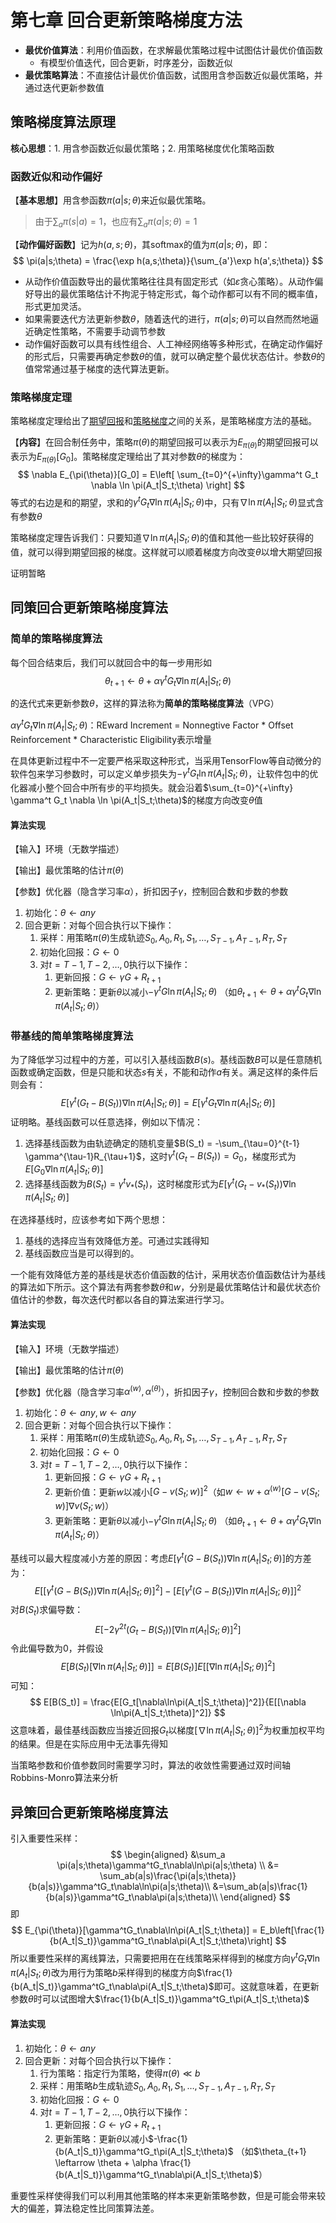 # 第七章 回合更新策略梯度方法

* **最优价值算法**：利用价值函数，在求解最优策略过程中试图估计最优价值函数
  * 有模型价值迭代，回合更新，时序差分，函数近似
* **最优策略算法**：不直接估计最优价值函数，试图用含参函数近似最优策略，并通过迭代更新参数值

## 策略梯度算法原理

**核心思想**：1. 用含参函数近似最优策略；2. 用策略梯度优化策略函数

### 函数近似和动作偏好

【**基本思想**】用含参函数$\pi(a|s;\theta)$来近似最优策略。

> 由于$\sum_a \pi(s|a) = 1$，也应有$\sum_a \pi(a|s;\theta)=1$

【**动作偏好函数**】记为$h(a,s;\theta)$，其softmax的值为$\pi(a|s;\theta)$，即：
$$
\pi(a|s;\theta) = \frac{\exp h(a,s;\theta)}{\sum_{a'}\exp h(a',s;\theta)}
$$

* 从动作价值函数导出的最优策略往往具有固定形式（如$\varepsilon$贪心策略）。从动作偏好导出的最优策略估计不拘泥于特定形式，每个动作都可以有不同的概率值，形式更加灵活。
* 如果需要迭代方法更新参数$\theta$，随着迭代的进行，$\pi(a|s;\theta)$可以自然而然地逼近确定性策略，不需要手动调节参数
* 动作偏好函数可以具有线性组合、人工神经网络等多种形式，在确定动作偏好的形式后，只需要再确定参数$\theta$的值，就可以确定整个最优状态估计。参数$\theta$的值常常通过基于梯度的迭代算法更新。

### 策略梯度定理

策略梯度定理给出了<u>期望回报</u>和<u>策略梯度</u>之间的关系，是策略梯度方法的基础。

【**内容**】在回合制任务中，策略$\pi(\theta)$的期望回报可以表示为$E_{\pi(\theta)}$的期望回报可以表示为$E_{\pi(\theta)}[G_0]$。策略梯度定理给出了其对参数$\theta$的梯度为：
$$
\nabla E_{\pi(\theta)}[G_0] = E\left[ \sum_{t=0}^{+\infty}\gamma^t G_t \nabla \ln \pi(A_t|S_t;\theta) \right]
$$
等式的右边是和的期望，求和的$\gamma^t G_t \nabla \ln \pi(A_t|S_t;\theta)$中，只有$\nabla \ln \pi(A_t|S_t;\theta)$显式含有参数$\theta$

策略梯度定理告诉我们：只要知道$\nabla \ln \pi(A_t|S_t;\theta)$的值和其他一些比较好获得的值，就可以得到期望回报的梯度。这样就可以顺着梯度方向改变$\theta$以增大期望回报

证明暂略

## 同策回合更新策略梯度算法

### 简单的策略梯度算法

每个回合结束后，我们可以就回合中的每一步用形如
$$
\theta_{t+1} \leftarrow \theta + \alpha \gamma^t G_t \nabla \ln \pi(A_t|S_t;\theta)
$$

的迭代式来更新参数$\theta$，这样的算法称为**简单的策略梯度算法**（VPG）

$\alpha\gamma^t G_t \nabla \ln \pi(A_t|S_t;\theta)$：REward Increment = Nonnegtive Factor * Offset Reinforcement * Characteristic Eligibility表示增量

在具体更新过程中不一定要严格采取这种形式，当采用TensorFlow等自动微分的软件包来学习参数时，可以定义单步损失为$-\gamma^tG_t\ln \pi(A_t|S_t;\theta)$，让软件包中的优化器减小整个回合中所有步的平均损失。就会沿着$\sum_{t=0}^{+\infty} \gamma^t G_t \nabla \ln \pi(A_t|S_t;\theta)$的梯度方向改变$\theta$值

#### 算法实现

【输入】环境（无数学描述）

【输出】最优策略的估计$\pi(\theta)$

【参数】优化器（隐含学习率$\alpha$），折扣因子$\gamma$，控制回合数和步数的参数

1. 初始化：$\theta \leftarrow any$
2. 回合更新：对每个回合执行以下操作：
   1. 采样：用策略$\pi(\theta)$生成轨迹$S_0,A_0,R_1,S_1,\dots,S_{T-1},A_{T-1},R_T,S_T$
   2. 初始化回报：$G \leftarrow 0$
   3. 对$t = T-1,T-2,\dots,0$执行以下操作：
      1. 更新回报：$G \leftarrow \gamma G + R_{t+1}$
      2. 更新策略：更新$\theta$以减小$-\gamma^tG\ln\pi(A_t|S_t;\theta)$ （如$\theta_{t+1} \leftarrow \theta + \alpha \gamma^t G_t \nabla \ln \pi(A_t|S_t;\theta)$）

### 带基线的简单策略梯度算法

为了降低学习过程中的方差，可以引入基线函数$B(s)$。基线函数$B$可以是任意随机函数或确定函数，但是只能和状态$s$有关，不能和动作$a$有关。满足这样的条件后则会有：
$$
E[\gamma^t(G_t-B(S_t))\nabla\ln\pi(A_t|S_t;\theta)] = E[\gamma^tG_t\nabla\ln\pi(A_t|S_t;\theta)]
$$
证明略。基线函数可以任意选择，例如以下情况：

1. 选择基线函数为由轨迹确定的随机变量$B(S_t) = -\sum_{\tau=0}^{t-1} \gamma^{\tau-1}R_{\tau+1}$，这时$\gamma^t(G_t - B(S_t)) = G_0$，梯度形式为$E[G_0\nabla\ln\pi(A_t|S_t;\theta)]$
2. 选择基线函数为$B(S_t) = \gamma^tv_*(S_t)$，这时梯度形式为$E[\gamma^t(G_t-v_*(S_t))\nabla\ln\pi(A_t|S_t;\theta)]$

在选择基线时，应该参考如下两个思想：

1. 基线的选择应当有效降低方差。可通过实践得知
2. 基线函数应当是可以得到的。

一个能有效降低方差的基线是状态价值函数的估计，采用状态价值函数估计为基线的算法如下所示。这个算法有两套参数$\theta$和$w$，分别是最优策略估计和最优状态价值估计的参数，每次迭代时都以各自的算法案进行学习。

#### 算法实现

【输入】环境（无数学描述）

【输出】最优策略的估计$\pi(\theta)$

【参数】优化器（隐含学习率$\alpha^{(w)},\alpha^{(\theta)}$），折扣因子$\gamma$，控制回合数和步数的参数

1. 初始化：$\theta \leftarrow any,w \leftarrow any$
2. 回合更新：对每个回合执行以下操作：
   1. 采样：用策略$\pi(\theta)$生成轨迹$S_0,A_0,R_1,S_1,\dots,S_{T-1},A_{T-1},R_T,S_T$
   2. 初始化回报：$G \leftarrow 0$
   3. 对$t = T-1,T-2,\dots,0$执行以下操作：
      1. 更新回报：$G \leftarrow \gamma G + R_{t+1}$
      2. 更新价值：更新$w$以减小$[G - v(S_t;w)]^2$（如$w \leftarrow w + \alpha^{(w)}[G-v(S_t;w)]\nabla v(S_t;w)$）
      3. 更新策略：更新$\theta$以减小$-\gamma^tG\ln\pi(A_t|S_t;\theta)$ （如$\theta_{t+1} \leftarrow \theta + \alpha \gamma^t G_t \nabla \ln \pi(A_t|S_t;\theta)$）

基线可以最大程度减小方差的原因：考虑$E[\gamma^t(G-B(S_t))\nabla \ln\pi(A_t|S_t;\theta)]$的方差为：
$$
E\left[[\gamma^t(G-B(S_t))\nabla \ln\pi(A_t|S_t;\theta)]^2\right] - [E[\gamma^t(G-B(S_t))\nabla \ln\pi(A_t|S_t;\theta)]]^2
$$
对$B(S_t)$求偏导数：
$$
E[-2\gamma^{2t}(G_t - B(S_t))[\nabla\ln\pi(A_t|S_t;\theta)]^2]
$$
令此偏导数为0，并假设
$$
E[B(S_t)[\nabla \ln\pi(A_t|S_t;\theta)]] = E[B(S_t)]E[[\nabla\ln\pi(A_t|S_t;\theta)]^2]
$$
可知：
$$
E[B(S_t)] = \frac{E[G_t[\nabla\ln\pi(A_t|S_t;\theta)]^2]}{E[[\nabla \ln\pi(A_t|S_t;\theta)]^2]}
$$
这意味着，最佳基线函数应当接近回报$G_t$以梯度$[\nabla\ln\pi(A_t|S_t;\theta)]^2$为权重加权平均的结果。但是在实际应用中无法事先得知

当策略参数和价值参数同时需要学习时，算法的收敛性需要通过双时间轴Robbins-Monro算法来分析

## 异策回合更新策略梯度算法

引入重要性采样：
$$
\begin{aligned}
&\sum_a \pi(a|s;\theta)\gamma^tG_t\nabla\ln\pi(a|s;\theta) \\
&= \sum_ab(a|s)\frac{\pi(a|s;\theta)}{b(a|s)}\gamma^tG_t\nabla\ln\pi(a|s;\theta)\\
&=\sum_ab(a|s)\frac{1}{b(a|s)}\gamma^tG_t\nabla\pi(a|s;\theta)\\
\end{aligned}
$$
即
$$
E_{\pi(\theta)}[\gamma^tG_t\nabla\ln\pi(A_t|S_t;\theta)] = E_b\left[\frac{1}{b(A_t|S_t)}\gamma^tG_t\nabla\pi(A_t|S_t;\theta)\right]
$$
所以重要性采样的离线算法，只需要把用在在线策略采样得到的梯度方向$\gamma^tG_t\nabla\ln\pi(A_t|S_t;\theta)$改为用行为策略$b$采样得到的梯度方向$\frac{1}{b(A_t|S_t)}\gamma^tG_t\nabla\pi(A_t|S_t;\theta)$即可。这就意味着，在更新参数$\theta$时可以试图增大$\frac{1}{b(A_t|S_t)}\gamma^tG_t\pi(A_t|S_t;\theta)$

#### 算法实现

1. 初始化：$\theta \leftarrow any$
2. 回合更新：对每个回合执行以下操作：
   1. 行为策略：指定行为策略，使得$\pi(\theta) \ll b$
   2. 采样：用策略$b$生成轨迹$S_0,A_0,R_1,S_1,\dots,S_{T-1},A_{T-1},R_T,S_T$
   3. 初始化回报：$G \leftarrow 0$
   4. 对$t = T-1,T-2,\dots,0$执行以下操作：
      1. 更新回报：$G \leftarrow \gamma G + R_{t+1}$
      2. 更新策略：更新$\theta$以减小$-\frac{1}{b(A_t|S_t)}\gamma^tG_t\pi(A_t|S_t;\theta)$ （如$\theta_{t+1} \leftarrow \theta + \alpha \frac{1}{b(A_t|S_t)}\gamma^tG_t\nabla\pi(A_t|S_t;\theta)$）

重要性采样使得我们可以利用其他策略的样本来更新策略参数，但是可能会带来较大的偏差，算法稳定性比同策算法差。

